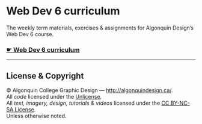 # Web Dev 6 curriculum

The weekly term materials, exercises & assignments for Algonquin Design’s Web Dev 6 course.

### [☛ Web Dev 6 curriculum](https://learn-the-web.algonquindesign.ca/courses/web-dev-6/)

---

## License & Copyright

© Algonquin College Graphic Design — <http://algonquindesign.ca/>.<br>
All *code* licensed under the [Unlicense](UNLICENSE).<br>
All *text, imagery, design, tutorials & videos* licensed under the [CC BY-NC-SA License](http://creativecommons.org/licenses/by-nc-sa/4.0/).<br>
Unless otherwise noted.
